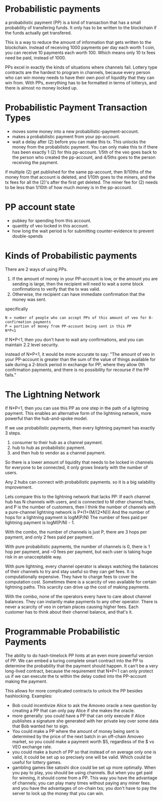 Probabilistic payments
===========

a probabilistic payment (PP) is a kind of transaction that has a small probability of transfering funds. It only has to be written to the blockchain if the funds actually get transfered.

This is a way to reduce the amount of information that gets written to the blockchain. Instead of receiving 1000 payments per day each worth 1 coin, you can receive 10 payments each worth 100. Which means only 10 tx fees need be paid, instead of 1000.

PPs excel in exactly the kinds of situations where channels fail.
Lottery type contracts are the hardest to program in channels, because every person who can win money needs to have their own pool of liquidity that they can win from.
With PPs, everything has to be formatted in terms of lotterys, and there is almost no money locked up.

Probabilistic Payment Transaction Types
==========

* moves some money into a new probabilistic-payment-account.
* makes a probabilistic payment from your pp-account.
* wait a delay after (2) before you can make this tx. This unlocks the money from the probabilistic payment. You can only make this tx if there has been exactly 1 (2) for this pp-account. 1/5th of the veo goes back to the person who created the pp-account, and 4/5ths goes to the person receiving the payment.

if multiple (2) get published for the same pp-account, then 9/10ths of the money from that account is deleted, and 1/10th goes to the miners, and the tx fees for all the (2)'s after the first get deleted.
The miner fee for (2) needs to be less than 1/10th of how much money is in the pp-account.

PP account state
=======

* pubkey for spending from this account.
* quantity of veo locked in this account.
* how long the wait period is for submitting counter-evidence to prevent double-spends


Kinds of Probabilistic payments
=========

There are 2 ways of using PPs.
1) If the amount of money in your PP-account is low, or the amount you are sending is large, then the recipient will need to wait a some block confirmations to verify that the tx was valid.
2) Otherwise, the recipient can have immediate confirmation that the money was sent.

specifically
```
N = number of people who can accept PPs of this amount of veo for 0-confirmation payments
P = portion of money from PP-account being sent in this PP
N*P<1
```
If N*P<1, then you don't have to wait any confirmations, and you can maintain 2.2 level security.

instead of N*P<1, it would be more accurate to say: "The amount of veo in your PP-account is greater than the sum of the value of things available for sale during a 2-block period in exchange for PP, where they allow 0th confirmation payments, and there is no possibility for recourse if the PP fails."


The Lightning Network
==========

If N*P<1, then you can use this PP as one step in the path of a lightning payment.
This enables an alternative form of the lightning network, more powerful than the hub-and-spoke model.

If we use probabilistic payments, then every lightning payment has exactly 3 steps.

1) consumer to their hub as a channel payment.
2) hub to hub as probabilistic payment.
3) and then hub to vendor as a channel payment.

So there is a lower amount of liquidity that needs to be locked in channels for everyone to be connected, it only grows linearly with the number of users.

Any 2 hubs can connect with probabilistic payments. so it is a big salability improvement.

Lets compare this to the lightning network that lacks PP:
If each channel hub has N channels with users, and is connected to M other channel hubs, and P is the number of customers, then I think the number of channels with a pure-channel lightning network is P*(1+(M/(2*N)))
And the number of hops for a lightning payment is logM(P/N)
The number of fees paid per lightning payment is logM(P/N) - 1.

With the combo, the number of channels is just P, there are 3 hops per payment, and only 2 fees paid per payment.

With pure probabilistic payments, the number of channels is 0, there is 1 hop per payment, and ~0 fees per payment, but each user is taking huge risk in an unacceptable way.

With pure lightning, every channel operator is always watching the balances of their channels to try and stay useful so they can get fees. It is computationally expensive.
They have to charge fees to cover the computation cost.
Sometimes there is a scarcity of veo available for certain lightning paths. This scarcity can drive up the cost of making payments.

With the combo, none of the operators every have to care about channel balances.
They can instantly make payments to any other operator.
There is never a scarcity of veo in certain places causing higher fees.
Each customer has to think about their channel balance, and that's it.


Programmable Probabilistic Payments
========

The ability to do hash-timelock PP hints at an even more powerful version of PP.
We can embed a turing complete smart contract into the PP to determine the probability that the payment should happen.
It can't be a very long-lived contract, because the requirement that N*P<1 can only protect us if we can execute the tx within the delay coded into the PP-account making the payment.

This allows for more complicated contracts to unlock the PP besides hashlocking. Examples:
* Bob could incentivize Alice to ask the Amoveo oracle a new question by creating a PP that can only pay Alice if she makes the oracle.
* more generally: you could have a PP that can only execute if Alice publishes a signature she generated with her private key over some data that Bob wanted her to sign.
* You could make a PP where the amount of money being sent is determined by the price of the next batch in an off-chain Amoveo market, so you could make a payment worth $5, regardless of the $ vs VEO exchange rate.
* you could make a bunch of PP so that instead of on average only one is valid, it could be set up so precisely one will be valid. Which could be useful for lottery games.
* gambling games like satoshi dice could be set up more optimally. When you pay to play, you should be using channels. But when you get paid for winning, it should come from a PP. This way you have the advantage of channels; you can play many times without paying any miner fees. and you have the advantages of on-chain txs; you don't have to pay the server to lock up the money that you can win.



